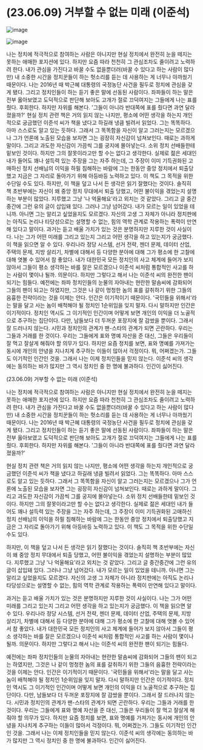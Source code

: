 # (23.06.09) 거부할 수 없는 미래 (이준석)

![image](https://postfiles.pstatic.net/MjAyNTA0MDRfNTUg/MDAxNzQzNzc3NDA5Njgy._pLLTE892lmc9HkOAY25TNGzGzOqsxBLNISSGAL5f7kg.9Wm3HqHjrm1Xl-fQD8-KNObbR-sKaoqUg0agXvw77KQg.PNG/image.png?type=w773)

![image](https://postfiles.pstatic.net/MjAyNTA0MDRfNTUg/MDAxNzQzNzc3NDA5Njgy._pLLTE892lmc9HkOAY25TNGzGzOqsxBLNISSGAL5f7kg.9Wm3HqHjrm1Xl-fQD8-KNObbR-sKaoqUg0agXvw77KQg.PNG/image.png?type=w773)

나는 정치에 적극적으로 참여하는 사람은 아니지만 현실 정치에서 완전히 눈을 떼지는 못하는 애매한 포지션에 있다. 하지만 요즘 따라 천천히 그 관심조차도 줄이려고 노력하려 한다. 내가 관심을 가진다고 바꿀 수도 없을뿐더러(바꿀 수 있다고 하는 사람이 많다만) 내 소중한 시간을 정치꾼들이 하는 헛소리를 듣는 데 사용하는 게 너무나 아까웠기 때문이다. 나는 2016년 때 박근혜 대통령의 국정농단 사건을 필두로 정치에 관심을 갖게 됐다. 그리고 정치인들이 하는 듣기 좋은 말에 선동된 사람이다. 좌파들이 하는 말은 전부 옳아보였고 도덕적으로 판단해 보아도 고개가 절로 끄덕여지는 그들에게 나는 표를 줬다. 후회한다. 하지만 자위를 해본다. '그들이 아니라 반대쪽에 표를 줬다면 과연 달라졌을까?'
현실 정치 관련 책은 거의 읽지 않는 나지만, 평소에 어떤 생각을 하는지 개인적으로 궁금했던 이준석 씨가 책을 냈다고 하길래 냉큼 빌려서 읽었다. 그는 똑똑하다. 아마 스스로도 알고 있는 듯하다. 그래서 그 똑똑함을 자신이 알고 그러는지는 모르겠으나 그가 언론에 노출된 모습을 보자면 그는 굉장히 자신감이 넘쳐보인다. 때로는 과하게 말이다. 그리고 과도한 자신감이 가끔씩 그를 궁지에 몰아넣는다. 소위 정치 선배들한테 밑보인 것이다. 하지만 그의 잘못이라고만 할 수는 없다고 생각한다. 실제로 젊은 세대인 내가 들어도 꽤나 설득력 있는 주장을 그는 자주 하는데, 그 주장이 이미 기득권화된 고매하신 정치 선배님의 이익을 하필 침해하는 바람에 그는 한동안 중앙 정치에서 퇴출당했고 지금은 그 자리로 돌아가기 위해 아등바등 노력하고 있다. 이 책도 그 목적을 위한 수단일 수도 있다.
하지만, 이 책을 덮고 나서 든 생각은 읽기 잘했다는 것이다. 솔직히 책 초반부에는 자신이 왜 중앙 정치 무대에서 퇴출 당했고, 어떤 불이익을 겪었는지 설명하는 부분이 많았다. 지루했고 그냥 '나 억울해요'라고 외치는 것 같았다. 그리고 글 중간중간에 그런 유의 글이 삽입돼 있다. 그러나 그냥 넘어갔다. 내가 모르는 일이 있었을 테니까. 아니면 그는 알리고 싶었을지도 모르겠다. 자신의 고생 그 자체가 아니라 정치판에는 아직도 논리나 타당성으로는 설명할 수 없는, 힘의 역학 관계로 작용하는 폭력이 만연해 있다고 말이다.
과거는 듣고 배울 가치가 있는 것은 분명하지만 지루한 것이 사실이다. 나는 그가 어떤 미래를 그리고 있는지 그리고 어떤 생각을 하고 있는지가 궁금했다. 이 책을 읽으면 알 수 있다. 우리나라 정당 시스템, 선거 전략, 젠더 문제, 데이터 산업, 주택의 문제, 지방 살리기, 차별에 대해서 등 다양한 분야에 대해 그가 평소에 한 고찰에 대해 엿볼 수 있어서 참 좋았다. 내가 대한민국 모든 정치인의 사고 체계에 들어가 보지 않아서 그들이 평소 생각하는 바를 잘은 모르겠으나 이준석 씨처럼 통합적인 사고를 하는 사람이 몇이나 될까. 의문이다. 하지만 그렇다고 해서 나는 이준석 씨의 완전한 팬이 되기는 힘들다.
예전에는 좌파 정치인들의 눈물의 자아내는 현란한 말솜씨에 감화되어 그들의 팬이 되고는 하였지만, 그것은 나 같이 멍청한 놈의 표를 갈취하기 위한 그들의 음흉한 전략이라는 것을 이제는 안다. 인간은 이기적이기 때문이다. '국민들을 위해서'라는 말을 달고 사는 놈이 배척해야 될 정치인 1순위임을 잊지 말자. 다시 말하지만 인간은 이기적이다. 정치인 역시도 그 이기적인 인간이며 어떻게 보면 개인의 이익을 더 노골적으로 추구하는 집단이다. 다만, 남들보다 더 두꺼운 포장지에 잘 감쌌을 뿐이다. 그래서 잘 드러나지 않는다. 시민과 정치인의 관계가 팬-스타의 관계가 되면 곤란하다. 우리는 그들과 거래를 한 것이다. 우리는 그들에게 표와 명예 자산을 준 대신, 그들은 우리들이 잘 먹고 잘살게 해줘야 할 의무가 있다. 하지만 요즘 정치를 보면, 표와 명예를 가져가는 동시에 개인의 안녕을 지나치게 추구하는 이들이 많아서 걱정이다. 뭐, 어쩌겠는가. 그들도 이기적인 인간인 것을. 그래서 나는 이제 정치인들을 믿지 않는다. 이준석 씨의 생각에는 동의하는 바가 많지만 그 역시 정치인 중 한 명에 불과하다. 인간이 싫어진다.

(23.06.09) 거부할 수 없는 미래 (이준석)

나는 정치에 적극적으로 참여하는 사람은 아니지만 현실 정치에서 완전히 눈을 떼지는 못하는 애매한 포지션에 있다. 하지만 요즘 따라 천천히 그 관심조차도 줄이려고 노력하려 한다. 내가 관심을 가진다고 바꿀 수도 없을뿐더러(바꿀 수 있다고 하는 사람이 많다만) 내 소중한 시간을 정치꾼들이 하는 헛소리를 듣는 데 사용하는 게 너무나 아까웠기 때문이다. 나는 2016년 때 박근혜 대통령의 국정농단 사건을 필두로 정치에 관심을 갖게 됐다. 그리고 정치인들이 하는 듣기 좋은 말에 선동된 사람이다. 좌파들이 하는 말은 전부 옳아보였고 도덕적으로 판단해 보아도 고개가 절로 끄덕여지는 그들에게 나는 표를 줬다. 후회한다. 하지만 자위를 해본다. '그들이 아니라 반대쪽에 표를 줬다면 과연 달라졌을까?'

현실 정치 관련 책은 거의 읽지 않는 나지만, 평소에 어떤 생각을 하는지 개인적으로 궁금했던 이준석 씨가 책을 냈다고 하길래 냉큼 빌려서 읽었다. 그는 똑똑하다. 아마 스스로도 알고 있는 듯하다. 그래서 그 똑똑함을 자신이 알고 그러는지는 모르겠으나 그가 언론에 노출된 모습을 보자면 그는 굉장히 자신감이 넘쳐보인다. 때로는 과하게 말이다. 그리고 과도한 자신감이 가끔씩 그를 궁지에 몰아넣는다. 소위 정치 선배들한테 밑보인 것이다. 하지만 그의 잘못이라고만 할 수는 없다고 생각한다. 실제로 젊은 세대인 내가 들어도 꽤나 설득력 있는 주장을 그는 자주 하는데, 그 주장이 이미 기득권화된 고매하신 정치 선배님의 이익을 하필 침해하는 바람에 그는 한동안 중앙 정치에서 퇴출당했고 지금은 그 자리로 돌아가기 위해 아등바등 노력하고 있다. 이 책도 그 목적을 위한 수단일 수도 있다.

하지만, 이 책을 덮고 나서 든 생각은 읽기 잘했다는 것이다. 솔직히 책 초반부에는 자신이 왜 중앙 정치 무대에서 퇴출 당했고, 어떤 불이익을 겪었는지 설명하는 부분이 많았다. 지루했고 그냥 '나 억울해요'라고 외치는 것 같았다. 그리고 글 중간중간에 그런 유의 글이 삽입돼 있다. 그러나 그냥 넘어갔다. 내가 모르는 일이 있었을 테니까. 아니면 그는 알리고 싶었을지도 모르겠다. 자신의 고생 그 자체가 아니라 정치판에는 아직도 논리나 타당성으로는 설명할 수 없는, 힘의 역학 관계로 작용하는 폭력이 만연해 있다고 말이다.

과거는 듣고 배울 가치가 있는 것은 분명하지만 지루한 것이 사실이다. 나는 그가 어떤 미래를 그리고 있는지 그리고 어떤 생각을 하고 있는지가 궁금했다. 이 책을 읽으면 알 수 있다. 우리나라 정당 시스템, 선거 전략, 젠더 문제, 데이터 산업, 주택의 문제, 지방 살리기, 차별에 대해서 등 다양한 분야에 대해 그가 평소에 한 고찰에 대해 엿볼 수 있어서 참 좋았다. 내가 대한민국 모든 정치인의 사고 체계에 들어가 보지 않아서 그들이 평소 생각하는 바를 잘은 모르겠으나 이준석 씨처럼 통합적인 사고를 하는 사람이 몇이나 될까. 의문이다. 하지만 그렇다고 해서 나는 이준석 씨의 완전한 팬이 되기는 힘들다.

예전에는 좌파 정치인들의 눈물의 자아내는 현란한 말솜씨에 감화되어 그들의 팬이 되고는 하였지만, 그것은 나 같이 멍청한 놈의 표를 갈취하기 위한 그들의 음흉한 전략이라는 것을 이제는 안다. 인간은 이기적이기 때문이다. '국민들을 위해서'라는 말을 달고 사는 놈이 배척해야 될 정치인 1순위임을 잊지 말자. 다시 말하지만 인간은 이기적이다. 정치인 역시도 그 이기적인 인간이며 어떻게 보면 개인의 이익을 더 노골적으로 추구하는 집단이다. 다만, 남들보다 더 두꺼운 포장지에 잘 감쌌을 뿐이다. 그래서 잘 드러나지 않는다. 시민과 정치인의 관계가 팬-스타의 관계가 되면 곤란하다. 우리는 그들과 거래를 한 것이다. 우리는 그들에게 표와 명예 자산을 준 대신, 그들은 우리들이 잘 먹고 잘살게 해줘야 할 의무가 있다. 하지만 요즘 정치를 보면, 표와 명예를 가져가는 동시에 개인의 안녕을 지나치게 추구하는 이들이 많아서 걱정이다. 뭐, 어쩌겠는가. 그들도 이기적인 인간인 것을. 그래서 나는 이제 정치인들을 믿지 않는다. 이준석 씨의 생각에는 동의하는 바가 많지만 그 역시 정치인 중 한 명에 불과하다. 인간이 싫어진다.

